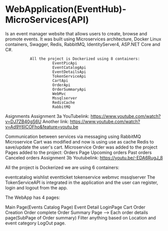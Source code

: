 # WebApplication(EventHub)-MicroServices(API)
 
Is an event manager website that allows users to create, browse and promote events. 
It was built using Microservices architecture, Docker Linux containers, Swagger, Redis, RabbitMQ, IdentityServer4, ASP.NET Core and C#.

               All the project is Dockerized using 8 containers:
                         EventPicApi
                         EventCatalogApi
                         EventDetailsApi
                         TokenServiceApi
                         CartApi
                         OrderApi
                         OrderSummaryApi
                         WebMvc
                         Mssqlserver
                         RedisCache
                         RabbitMQ
     
Asignments
Assignment 3a
YouTubelink: https://www.youtube.com/watch?v=DJ7ZB40gS6U
Another link: https://www.youtube.com/watch?v=Ad9Y6ICOFho&feature=youtu.be

Communication between services via messaging using RabbitMQ
Microservice Cart was modified and now is using use as cache Redis to save/update the user's cart.
Microservice Order was added to the project
Pages added to the project:
Orders Page
Upcoming orders
Past orders
Canceled orders
Assignment 3b
Youtubelink: https://youtu.be/-EDA6RugJ_8

All the project is Dockerized we are using 6 containers:

eventcatalog
wishlist
eventticket
tokenservice
webmvc
mssqlserver
The TokenServiceAPI is integrated in the application and the user can register, login and logout from the app.

The WebApp has 4 pages:

Main Page(Events Catalog Page)
Event Detail
LoginPage
Cart 
Order Creation
Order complete
Order Summary Page -->
 Each order details page(SubPage of Order summary)
Filter anything based on Location and event category
LogOut page.





